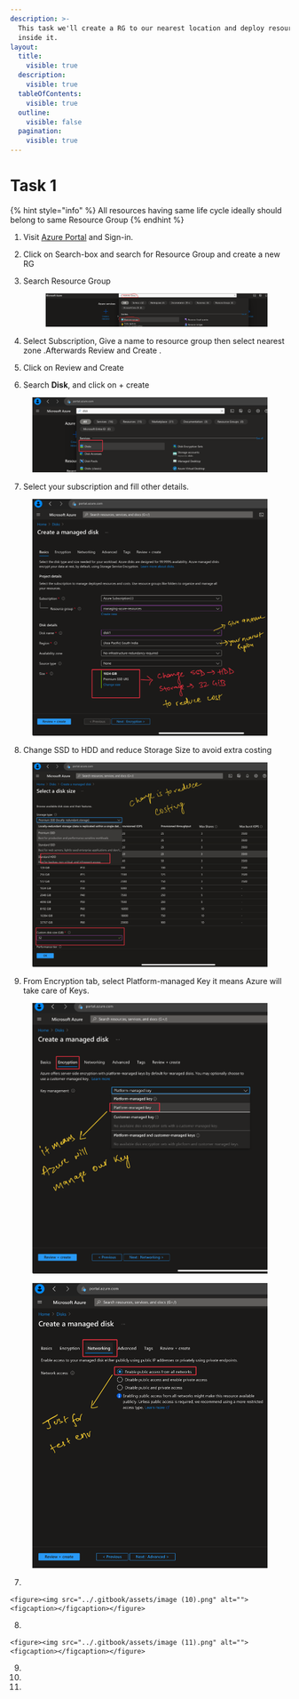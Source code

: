 ```yaml
---
description: >-
  This task we'll create a RG to our nearest location and deploy resources
  inside it.
layout:
  title:
    visible: true
  description:
    visible: true
  tableOfContents:
    visible: true
  outline:
    visible: false
  pagination:
    visible: true
---
```


# Task 1

{% hint style="info" %}
All resources having same life cycle ideally should belong to same Resource Group
{% endhint %}

1. Visit [Azure Portal](https://portal.azure.com) and Sign-in.
2. Click on Search-box and search for Resource Group and create a new RG
3.  Search Resource Group

    <figure><img src="../.gitbook/assets/image (3) (1).png" alt=""><figcaption></figcaption></figure>
4. Select Subscription, Give a name to resource group then select nearest zone .Afterwards Review and Create .
5. &#x20;Click on Review and Create&#x20;
6. Search **Disk**, and click on + create&#x20;

<figure><img src="../.gitbook/assets/image (6).png" alt=""><figcaption></figcaption></figure>

7. Select your subscription and fill other details.

<figure><img src="../.gitbook/assets/image (12).png" alt=""><figcaption></figcaption></figure>

8. Change SSD to HDD and reduce Storage Size to avoid extra costing

<figure><img src="../.gitbook/assets/image.jpeg" alt=""><figcaption></figcaption></figure>

9. From Encryption tab, select Platform-managed Key it means Azure will take care of Keys.

<figure><img src="../.gitbook/assets/image (8).png" alt=""><figcaption></figcaption></figure>

<figure><img src="../.gitbook/assets/image (9).png" alt=""><figcaption></figcaption></figure>



7.

    <figure><img src="../.gitbook/assets/image (10).png" alt=""><figcaption></figcaption></figure>
8.

    <figure><img src="../.gitbook/assets/image (11).png" alt=""><figcaption></figcaption></figure>
9.
10.
11.
